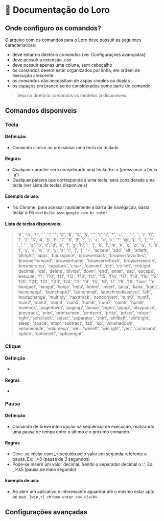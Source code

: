 # :parrot: Documentação do Loro
## Onde configuro os comandos?
O arquivo com os comandos para o Loro deve possuir as seguintes características:
- deve estar no diretório <i>comandos</i> (ver Configurações avançadas)
- deve possuir a extensão .csv
- deve possuir apenas uma coluna, sem cabeçalho
- os comandos devem estar organizados por linha, em ordem de execução crescente
- os comandos não necessitam de aspas simples ou duplas
- os espaços em branco serão considerados como parte do comando

> Veja no diretório <i>comandos</i> os modelos já disponíveis.

## Comandos disponíveis
### Tecla
#### Definição:
- Comando similar ao pressionar uma tecla do teclado
#### Regras:
- Qualquer caracter será considerado uma tecla. Ex: a (pressionar a tecla 'a')
- Qualquer palavra que corresponda a uma tecla, será considerada uma tecla (ver Lista de teclas disponíveis)
#### Exemplo de uso:
- No Chrome, para acessar rapidamente a barra de navegação, basta teclar o F6
``
<b>f6</b>
www.google.com.br
enter
``
#### Lista de teclas disponíveis: 
>'\t', '\n', '\r', ' ', '!', '"', '#', '$', '%', '&', "'", '(', ')', '*', '+', ',', '-', '.', '/', '0', '1', '2', '3', '4', '5', '6', '7', '8', '9', ':', ';', '<', '=', '>', '?', '@', '[', '\\', ']', '^', '_', '`', 'a', 'b', 'c', 'd', 'e', 'f', 'g', 'h', 'i', 'j', 'k', 'l', 'm', 'n', 'o', 'p', 'q', 'r', 's', 't', 'u', 'v', 'w', 'x', 'y', 'z', '{', '|', '}', '~', 'accept', 'add', 'alt', 'altleft', 'altright', 'apps', 'backspace', 'browserback', 'browserfavorites', 'browserforward', 'browserhome', 'browserrefresh', 'browsersearch', 'browserstop', 'capslock', 'clear', 'convert', 'ctrl', 'ctrlleft', 'ctrlright', 'decimal', 'del', 'delete', 'divide', 'down', 'end', 'enter', 'esc', 'escape', 'execute', 'f1', 'f10', 'f11', 'f12', 'f13', 'f14', 'f15', 'f16', 'f17', 'f18', 'f19', 'f2', 'f20', 'f21', 'f22', 'f23', 'f24', 'f3', 'f4', 'f5', 'f6', 'f7', 'f8', 'f9', 'final', 'fn', 'hanguel', 'hangul', 'hanja', 'help', 'home', 'insert', 'junja', 'kana', 'kanji', 'launchapp1', 'launchapp2', 'launchmail', 'launchmediaselect', 'left', 'modechange', 'multiply', 'nexttrack', 'nonconvert', 'num0', 'num1', 'num2', 'num3', 'num4', 'num5', 'num6', 'num7', 'num8', 'num9', 'numlock', 'pagedown', 'pageup', 'pause', 'pgdn', 'pgup', 'playpause', 'prevtrack', 'print', 'printscreen', 'prntscrn', 'prtsc', 'prtscr', 'return', 'right', 'scrolllock', 'select', 'separator', 'shift', 'shiftleft', 'shiftright', 'sleep', 'space', 'stop', 'subtract', 'tab', 'up', 'volumedown', 'volumemute', 'volumeup', 'win', 'winleft', 'winright', 'yen', 'command', 'option', 'optionleft', 'optionright'

### Clique

#### Definição
- 
#### Regras
-
### Pausa
#### Definição
- Comando de breve interrupção na sequência de execução, realizando uma pausa de tempo entre o último e o próximo comando. 
#### Regras
- Deve-se iniciar com _> seguido pelo valor em segunda referente a pausa. Ex: _>3 (pausa de 3 segundos)
- Pode-se inserir um valor decimal. Sendo o separador decimal o '.'. Ex: _>0.5 (pausa de meio segundo)
#### Exemplo de uso:
- Ao abrir um aplicativo é interessante aguardar até o mesmo estar apto ao uso
``
_[win,r]
chrome
enter
<b>_>3</b>
``

## Configurações avançadas